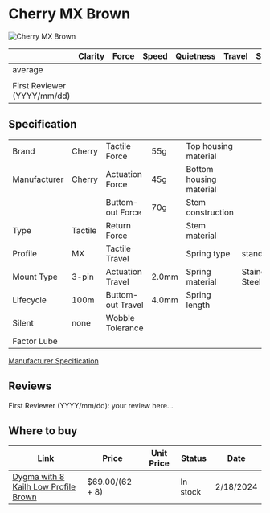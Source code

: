 # Cherry MX Brown

![Cherry MX Brown](https://www.cherry-world.com/media/catalog/product/cache/661c0bae3bb54b88fbb1b415a9d390cb/m/x/mx1a-g1na_sideview4.jpg)

|                             | Clarity | Force | Speed | Quietness | Travel | Smoothness | Stability | Crispness | Thockiness | Clackiness | Poppiness | RGB | Consistency | Overall |
| --------------------------- | ------- | ----- | ----- | --------- | ------ | ---------- | --------- | --------- | ---------- | ---------- | --------- | --- | ----------- | ------- |
| average                     |         |       |       |           |        |            |           |           |            |            |           |     |             |         |
|                             |         |       |       |           |        |            |           |           |            |            |           |     |             |         |
| First Reviewer (YYYY/mm/dd) |         |       |       |           |        |            |           |           |            |            |           |     |             |         |

## Specification

|              |         |                   |       |                         |                |
| ------------ | ------- | ----------------- | ----- | ----------------------- | -------------- |
| Brand        | Cherry  | Tactile Force     | 55g   | Top housing material    |                |
| Manufacturer | Cherry  | Actuation Force   | 45g   | Bottom housing material |                |
|              |         | Buttom-out Force  | 70g   | Stem construction       |                |
| Type         | Tactile | Return Force      |       | Stem material           |                |
| Profile      | MX      | Tactile Travel    |       | Spring type             | standard       |
| Mount Type   | 3-pin   | Actuation Travel  | 2.0mm | Spring material         | Stainess Steel |
| Lifecycle    | 100m    | Buttom-out Travel | 4.0mm | Spring length           |                |
| Silent       | none    | Wobble Tolerance  |       |                         |                |
| Factor Lube  |         |                   |       |                         |                |

[Manufacturer Specification](https://cherry.saas.contentserv.com/admin/rest/smart/preset/28?ContextIDs=22264&Dpi=72&PDFPrintable=0&PDFTitle=&PDFSubject=&PDFAuthor=&PDFKeywords=&PDFUserPassword=&PDFAdminPassword=&PDFAllowPrinting=0&PDFAllowCopying=0&PDFAllowModification=0&PDFAllowAnnotation=0&Language=36&Format=pdfreactor&Download=0&Colorspace=rgb&MarksAndBleeds=0&PDFConformance=431)

## Reviews

First Reviewer (YYYY/mm/dd):
your review here...

## Where to buy

| Link                                                                                               | Price           | Unit Price | Status   | Date      |
| -------------------------------------------------------------------------------------------------- | --------------- | ---------- | -------- | --------- |
| [Dygma with 8 Kailh Low Profile Brown](https://dygma.com/products/switches?variant=43658510172398) | $69.00/(62 + 8) |            | In stock | 2/18/2024 |
